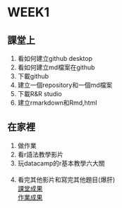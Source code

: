# WEEK1
## 課堂上
1. 看如何建立github desktop<br />
2. 看如何建立md檔案在github<br />
3. 下載github<br />
4. 建立一個repository和一個md檔案<br />
5. 下載R&R studio
6. 建立rmarkdown和Rmd,html
## 在家裡
1. 做作業<br />
2. 看r語法教學影片<br />
3. 玩datacamp的r基本教學六大關<br /><br />
4. 看完其他影片和寫完其他題目(爆肝)<br />
[課堂成果](https://icedragon5235.github.io/ntu-cs-x/week1/test.html)<br />
[作業成果](https://icedragon5235.github.io/ntu-cs-x/week1/hw1.html)<br />
